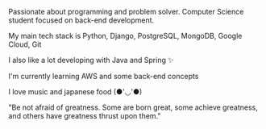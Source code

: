 Passionate about programming and problem solver. Computer Science student focused on back-end development.

My main tech stack is Python, Django, PostgreSQL, MongoDB, Google Cloud, Git

I also like a lot developing with Java and Spring ✨

I'm currently learning AWS and some back-end concepts

I love music and japanese food (●'◡'●)

"Be not afraid of greatness. Some are born great, some achieve greatness, and others have greatness thrust upon them."